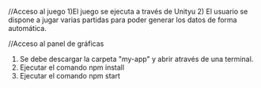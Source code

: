 //Acceso al juego
1)El juego se ejecuta a través de Unityu 
2) El usuario se dispone a jugar varias partidas para poder generar los datos de forma automática.


//Acceso al panel de gráficas
1) Se debe descargar la carpeta "my-app" y abrir através de una terminal. 
2) Ejecutar el comando npm install
2) Ejecutar el comando npm start